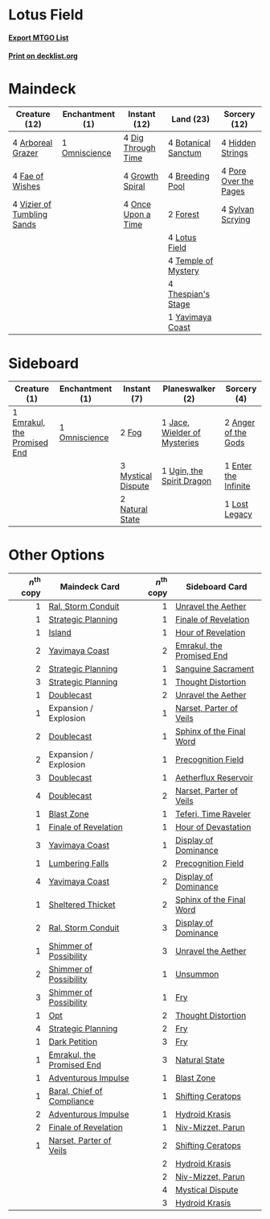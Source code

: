 # Lotus Field

#### [Export MTGO List](../collection/Lotus%20Field/Lotus%20Field.txt)
#### [Print on decklist.org](http://decklist.org/?deckmain=4%09Arboreal%20Grazer%0A4%09Botanical%20Sanctum%0A4%09Breeding%20Pool%0A4%09Dig%20Through%20Time%0A4%09Fae%20of%20Wishes%0A2%09Forest%0A4%09Growth%20Spiral%0A4%09Hidden%20Strings%0A4%09Lotus%20Field%0A1%09Omniscience%0A4%09Once%20Upon%20a%20Time%0A4%09Pore%20Over%20the%20Pages%0A4%09Sylvan%20Scrying%0A4%09Temple%20of%20Mystery%0A4%09Thespian's%20Stage%0A4%09Vizier%20of%20Tumbling%20Sands%0A1%09Yavimaya%20Coast&deckside=2%09Anger%20of%20the%20Gods%0A1%09Emrakul,%20the%20Promised%20End%0A1%09Enter%20the%20Infinite%0A2%09Fog%0A1%09Jace,%20Wielder%20of%20Mysteries%0A1%09Lost%20Legacy%0A3%09Mystical%20Dispute%0A2%09Natural%20State%0A1%09Omniscience%0A1%09Ugin,%20the%20Spirit%20Dragon)
# Maindeck

|                                            Creature (12)                                            |                                    Enchantment (1)                                     |                                        Instant (12)                                         |                                          Land (23)                                           |                                          Sorcery (12)                                          |
|-----------------------------------------------------------------------------------------------------|----------------------------------------------------------------------------------------|---------------------------------------------------------------------------------------------|----------------------------------------------------------------------------------------------|------------------------------------------------------------------------------------------------|
|4 [Arboreal Grazer](http://gatherer.wizards.com/Pages/Card/Details.aspx?multiverseid=461076)         |1 [Omniscience](http://gatherer.wizards.com/Pages/Card/Details.aspx?multiverseid=288937)|4 [Dig Through Time](http://gatherer.wizards.com/Pages/Card/Details.aspx?multiverseid=386518)|4 [Botanical Sanctum](http://gatherer.wizards.com/Pages/Card/Details.aspx?multiverseid=417817)|4 [Hidden Strings](http://gatherer.wizards.com/Pages/Card/Details.aspx?multiverseid=369021)     |
|4 [Fae of Wishes](http://gatherer.wizards.com/Pages/Card/Details.aspx?multiverseid=473006)           |                                                                                        |4 [Growth Spiral](http://gatherer.wizards.com/Pages/Card/Details.aspx?multiverseid=457322)   |4 [Breeding Pool](http://gatherer.wizards.com/Pages/Card/Details.aspx?multiverseid=97088)     |4 [Pore Over the Pages](http://gatherer.wizards.com/Pages/Card/Details.aspx?multiverseid=409604)|
|4 [Vizier of Tumbling Sands](http://gatherer.wizards.com/Pages/Card/Details.aspx?multiverseid=426777)|                                                                                        |4 [Once Upon a Time](http://gatherer.wizards.com/Pages/Card/Details.aspx?multiverseid=473131)|2 [Forest](http://gatherer.wizards.com/Pages/Card/Details.aspx?multiverseid=439860)           |4 [Sylvan Scrying](http://gatherer.wizards.com/Pages/Card/Details.aspx?multiverseid=130513)     |
|                                                                                                     |                                                                                        |                                                                                             |4 [Lotus Field](http://gatherer.wizards.com/Pages/Card/Details.aspx?multiverseid=467003)      |                                                                                                |
|                                                                                                     |                                                                                        |                                                                                             |4 [Temple of Mystery](http://gatherer.wizards.com/Pages/Card/Details.aspx?multiverseid=373571)|                                                                                                |
|                                                                                                     |                                                                                        |                                                                                             |4 [Thespian's Stage](http://gatherer.wizards.com/Pages/Card/Details.aspx?multiverseid=366353) |                                                                                                |
|                                                                                                     |                                                                                        |                                                                                             |1 [Yavimaya Coast](http://gatherer.wizards.com/Pages/Card/Details.aspx?multiverseid=129810)   |                                                                                                |


# Sideboard

|                                             Creature (1)                                             |                                    Enchantment (1)                                     |                                         Instant (7)                                         |                                           Planeswalker (2)                                            |                                          Sorcery (4)                                          |
|------------------------------------------------------------------------------------------------------|----------------------------------------------------------------------------------------|---------------------------------------------------------------------------------------------|-------------------------------------------------------------------------------------------------------|-----------------------------------------------------------------------------------------------|
|1 [Emrakul, the Promised End](http://gatherer.wizards.com/Pages/Card/Details.aspx?multiverseid=414295)|1 [Omniscience](http://gatherer.wizards.com/Pages/Card/Details.aspx?multiverseid=288937)|2 [Fog](http://gatherer.wizards.com/Pages/Card/Details.aspx?multiverseid=746)                |1 [Jace, Wielder of Mysteries](http://gatherer.wizards.com/Pages/Card/Details.aspx?multiverseid=460981)|2 [Anger of the Gods](http://gatherer.wizards.com/Pages/Card/Details.aspx?multiverseid=438682) |
|                                                                                                      |                                                                                        |3 [Mystical Dispute](http://gatherer.wizards.com/Pages/Card/Details.aspx?multiverseid=473020)|1 [Ugin, the Spirit Dragon](http://gatherer.wizards.com/Pages/Card/Details.aspx?multiverseid=391948)   |1 [Enter the Infinite](http://gatherer.wizards.com/Pages/Card/Details.aspx?multiverseid=366411)|
|                                                                                                      |                                                                                        |2 [Natural State](http://gatherer.wizards.com/Pages/Card/Details.aspx?multiverseid=407646)   |                                                                                                       |1 [Lost Legacy](http://gatherer.wizards.com/Pages/Card/Details.aspx?multiverseid=417661)       |


# Other Options

|*n*<sup>th</sup> copy|                                            Maindeck Card                                            |*n*<sup>th</sup> copy|                                           Sideboard Card                                           |
|--------------------:|-----------------------------------------------------------------------------------------------------|--------------------:|----------------------------------------------------------------------------------------------------|
|                    1|[Ral, Storm Conduit](http://gatherer.wizards.com/Pages/Card/Details.aspx?multiverseid=461138)        |                    1|[Unravel the Aether](http://gatherer.wizards.com/Pages/Card/Details.aspx?multiverseid=378515)       |
|                    1|[Strategic Planning](http://gatherer.wizards.com/Pages/Card/Details.aspx?multiverseid=376525)        |                    1|[Finale of Revelation](http://gatherer.wizards.com/Pages/Card/Details.aspx?multiverseid=460978)     |
|                    1|[Island](http://gatherer.wizards.com/Pages/Card/Details.aspx?multiverseid=439857)                    |                    1|[Hour of Revelation](http://gatherer.wizards.com/Pages/Card/Details.aspx?multiverseid=430704)       |
|                    2|[Yavimaya Coast](http://gatherer.wizards.com/Pages/Card/Details.aspx?multiverseid=129810)            |                    2|[Emrakul, the Promised End](http://gatherer.wizards.com/Pages/Card/Details.aspx?multiverseid=414295)|
|                    2|[Strategic Planning](http://gatherer.wizards.com/Pages/Card/Details.aspx?multiverseid=376525)        |                    1|[Sanguine Sacrament](http://gatherer.wizards.com/Pages/Card/Details.aspx?multiverseid=435185)       |
|                    3|[Strategic Planning](http://gatherer.wizards.com/Pages/Card/Details.aspx?multiverseid=376525)        |                    1|[Thought Distortion](http://gatherer.wizards.com/Pages/Card/Details.aspx?multiverseid=466871)       |
|                    1|[Doublecast](http://gatherer.wizards.com/Pages/Card/Details.aspx?multiverseid=447273)                |                    2|[Unravel the Aether](http://gatherer.wizards.com/Pages/Card/Details.aspx?multiverseid=378515)       |
|                    1|Expansion / Explosion                                                                                |                    1|[Narset, Parter of Veils](http://gatherer.wizards.com/Pages/Card/Details.aspx?multiverseid=460988)  |
|                    2|[Doublecast](http://gatherer.wizards.com/Pages/Card/Details.aspx?multiverseid=447273)                |                    1|[Sphinx of the Final Word](http://gatherer.wizards.com/Pages/Card/Details.aspx?multiverseid=407573) |
|                    2|Expansion / Explosion                                                                                |                    1|[Precognition Field](http://gatherer.wizards.com/Pages/Card/Details.aspx?multiverseid=442949)       |
|                    3|[Doublecast](http://gatherer.wizards.com/Pages/Card/Details.aspx?multiverseid=447273)                |                    1|[Aetherflux Reservoir](http://gatherer.wizards.com/Pages/Card/Details.aspx?multiverseid=417765)     |
|                    4|[Doublecast](http://gatherer.wizards.com/Pages/Card/Details.aspx?multiverseid=447273)                |                    2|[Narset, Parter of Veils](http://gatherer.wizards.com/Pages/Card/Details.aspx?multiverseid=460988)  |
|                    1|[Blast Zone](http://gatherer.wizards.com/Pages/Card/Details.aspx?multiverseid=461171)                |                    1|[Teferi, Time Raveler](http://gatherer.wizards.com/Pages/Card/Details.aspx?multiverseid=461148)     |
|                    1|[Finale of Revelation](http://gatherer.wizards.com/Pages/Card/Details.aspx?multiverseid=460978)      |                    1|[Hour of Devastation](http://gatherer.wizards.com/Pages/Card/Details.aspx?multiverseid=430786)      |
|                    3|[Yavimaya Coast](http://gatherer.wizards.com/Pages/Card/Details.aspx?multiverseid=129810)            |                    1|[Display of Dominance](http://gatherer.wizards.com/Pages/Card/Details.aspx?multiverseid=394538)     |
|                    1|[Lumbering Falls](http://gatherer.wizards.com/Pages/Card/Details.aspx?multiverseid=401943)           |                    2|[Precognition Field](http://gatherer.wizards.com/Pages/Card/Details.aspx?multiverseid=442949)       |
|                    4|[Yavimaya Coast](http://gatherer.wizards.com/Pages/Card/Details.aspx?multiverseid=129810)            |                    2|[Display of Dominance](http://gatherer.wizards.com/Pages/Card/Details.aspx?multiverseid=394538)     |
|                    1|[Sheltered Thicket](http://gatherer.wizards.com/Pages/Card/Details.aspx?multiverseid=426950)         |                    2|[Sphinx of the Final Word](http://gatherer.wizards.com/Pages/Card/Details.aspx?multiverseid=407573) |
|                    2|[Ral, Storm Conduit](http://gatherer.wizards.com/Pages/Card/Details.aspx?multiverseid=461138)        |                    3|[Display of Dominance](http://gatherer.wizards.com/Pages/Card/Details.aspx?multiverseid=394538)     |
|                    1|[Shimmer of Possibility](http://gatherer.wizards.com/Pages/Card/Details.aspx?multiverseid=457195)    |                    3|[Unravel the Aether](http://gatherer.wizards.com/Pages/Card/Details.aspx?multiverseid=378515)       |
|                    2|[Shimmer of Possibility](http://gatherer.wizards.com/Pages/Card/Details.aspx?multiverseid=457195)    |                    1|[Unsummon](http://gatherer.wizards.com/Pages/Card/Details.aspx?multiverseid=136218)                 |
|                    3|[Shimmer of Possibility](http://gatherer.wizards.com/Pages/Card/Details.aspx?multiverseid=457195)    |                    1|[Fry](http://gatherer.wizards.com/Pages/Card/Details.aspx?multiverseid=466894)                      |
|                    1|[Opt](http://gatherer.wizards.com/Pages/Card/Details.aspx?multiverseid=442948)                       |                    2|[Thought Distortion](http://gatherer.wizards.com/Pages/Card/Details.aspx?multiverseid=466871)       |
|                    4|[Strategic Planning](http://gatherer.wizards.com/Pages/Card/Details.aspx?multiverseid=376525)        |                    2|[Fry](http://gatherer.wizards.com/Pages/Card/Details.aspx?multiverseid=466894)                      |
|                    1|[Dark Petition](http://gatherer.wizards.com/Pages/Card/Details.aspx?multiverseid=398525)             |                    3|[Fry](http://gatherer.wizards.com/Pages/Card/Details.aspx?multiverseid=466894)                      |
|                    1|[Emrakul, the Promised End](http://gatherer.wizards.com/Pages/Card/Details.aspx?multiverseid=414295) |                    3|[Natural State](http://gatherer.wizards.com/Pages/Card/Details.aspx?multiverseid=407646)            |
|                    1|[Adventurous Impulse](http://gatherer.wizards.com/Pages/Card/Details.aspx?multiverseid=443041)       |                    1|[Blast Zone](http://gatherer.wizards.com/Pages/Card/Details.aspx?multiverseid=461171)               |
|                    1|[Baral, Chief of Compliance](http://gatherer.wizards.com/Pages/Card/Details.aspx?multiverseid=423695)|                    1|[Shifting Ceratops](http://gatherer.wizards.com/Pages/Card/Details.aspx?multiverseid=466948)        |
|                    2|[Adventurous Impulse](http://gatherer.wizards.com/Pages/Card/Details.aspx?multiverseid=443041)       |                    1|[Hydroid Krasis](http://gatherer.wizards.com/Pages/Card/Details.aspx?multiverseid=457327)           |
|                    2|[Finale of Revelation](http://gatherer.wizards.com/Pages/Card/Details.aspx?multiverseid=460978)      |                    1|[Niv-Mizzet, Parun](http://gatherer.wizards.com/Pages/Card/Details.aspx?multiverseid=452942)        |
|                    1|[Narset, Parter of Veils](http://gatherer.wizards.com/Pages/Card/Details.aspx?multiverseid=460988)   |                    2|[Shifting Ceratops](http://gatherer.wizards.com/Pages/Card/Details.aspx?multiverseid=466948)        |
|                     |                                                                                                     |                    2|[Hydroid Krasis](http://gatherer.wizards.com/Pages/Card/Details.aspx?multiverseid=457327)           |
|                     |                                                                                                     |                    2|[Niv-Mizzet, Parun](http://gatherer.wizards.com/Pages/Card/Details.aspx?multiverseid=452942)        |
|                     |                                                                                                     |                    4|[Mystical Dispute](http://gatherer.wizards.com/Pages/Card/Details.aspx?multiverseid=473020)         |
|                     |                                                                                                     |                    3|[Hydroid Krasis](http://gatherer.wizards.com/Pages/Card/Details.aspx?multiverseid=457327)           |

